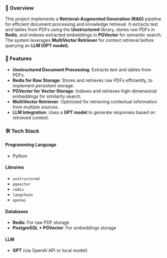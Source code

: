 ### 📌 Overview

This project implements a **Retrieval-Augmented Generation (RAG)** pipeline for efficient document processing and knowledge retrieval. It extracts text and tables from PDFs using the **Unstructured** library, stores raw PDFs in **Redis**, and indexes extracted embeddings in **PGVector** for semantic search. The system leverages **MultiVector Retriever** for context retrieval before querying an **LLM (GPT model)**.

### 🚀 Features

- **Unstructured Document Processing**: Extracts text and tables from PDFs.  
- **Redis for Raw Storage**: Stores and retrieves raw PDFs efficiently, to implement persistent storage.  
- **PGVector for Vector Storage**: Indexes and retrieves high-dimensional embeddings for similarity search.  
- **MultiVector Retriever**: Optimized for retrieving contextual information from multiple sources.  
- **LLM Integration**: Uses a **GPT model** to generate responses based on retrieved context.  

### 🛠️ Tech Stack

#### Programming Language
- Python  

#### Libraries
- `unstructured`
- `pgvector`
- `redis`
- `langchain`
- `openai`

#### Databases
- **Redis**: For raw PDF storage  
- **PostgreSQL + PGVector**: For embeddings storage  

#### LLM
- **GPT** (via OpenAI API or local model)
